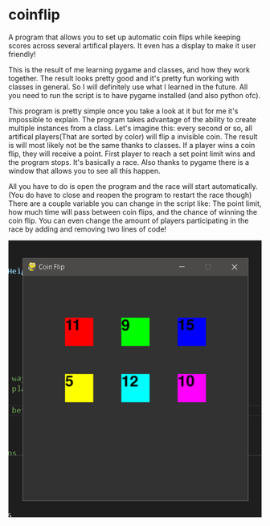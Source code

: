 # coinflip
A program that allows you to set up automatic coin flips while keeping scores across several artifical players. It even has a display to make it user friendly!

This is the result of me learning pygame and classes, and how they work together. The result looks pretty good and it's pretty fun working with classes in general. So I will definitely use what I learned in the future. All you need to run the script is to have pygame installed (and also python ofc).

This program is pretty simple once you take a look at it but for me it's impossible to explain. The program takes advantage of the ability to create multiple instances from a class. Let's imagine this: every second or so, all artifical players(That are sorted by color) will flip a invisible coin. The result is will most likely not be the same thanks to classes. If a player wins a coin flip, they will receive a point. First player to reach a set point limit wins and the program stops. It's basically a race. Also thanks to pygame there is a window that allows you to see all this happen.

All you have to do is open the program and the race will start automatically. (You do have to close and reopen the program to restart the race though) There are a couple variable you can change in the script like: The point limit, how much time will pass between coin flips, and the chance of winning the coin flip. You can even change the amount of players participating in the race by adding and removing two lines of code!

![alt text](https://github.com/ProarchwasTaken/coinflip/blob/main/Coinflip_thumbnail.PNG)
